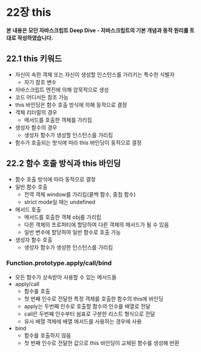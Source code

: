 # 22장 this

**본 내용은 모던 자바스크립트 Deep Dive - 자바스크립트의 기본 개념과 동작 원리를 토대로 작성하였습니다.**

## 22.1 this 키워드

* 자신이 속한 객체 또는 자신이 생성할 인스턴스를 가리키는 특수한 식별자
  * 자기 참조 변수
* 자바스크립트 엔진에 의해 암묵적으로 생성
* 코드 어디서든 참조 가능
* this 바인딩은 함수 호출 방식에 의해 동적으로 결정
* 객체 리터럴의 경우
  * 메서드를 호출한 객체를 가리킴
* 생성자 함수의 경우
  * 생성자 함수가 생성할 인스턴스를 가리킴
* 함수가 호출되는 방식에 따라 this 바인딩이 동적으로 결정



## 22.2 함수 호출 방식과 this 바인딩

* 함수 호출 방식에 따라 동적으로 결정
* 일반 함수 호출
  * 전역 객체 window를 가리킴(콜백 함수, 중첩 함수)
  * strict mode일 때는 undefined
* 메서드 호출
  * 메서드를 호출한 객체 obj를 가리킴
  * 다른 객체의 프로퍼티에 할당하여 다른 객체의 메서드가 될 수 있음
  * 일반 변수에 할당하여 일반 함수로 호출 가능
* 생성자 함수 호출
  * 생성자 함수가 생성한 인스턴스를 가리킴



### Function.prototype.apply/call/bind

* 모든 함수가 상속받아 사용할 수 있는 메서드들
* apply/call
  * 함수를 호출
  * 첫 번째 인수로 전달한 특정 객체를 호출한 함수의 this에 바인딩
  * apply는 두번째 인수로 호출할 함수의 인수를 배열로 전달
  * call은 두번째 인수부터 쉼표로 구분한 리스트 형식으로 전달
  * 유사 배열 객체에 배열 메서드를 사용하는 경우에 사용
* bind
  * 함수를 호출하지 않음
  * 첫 번째 인수로 전달한 값으로 this 바인딩이 교체된 함수를 생성해 반환



